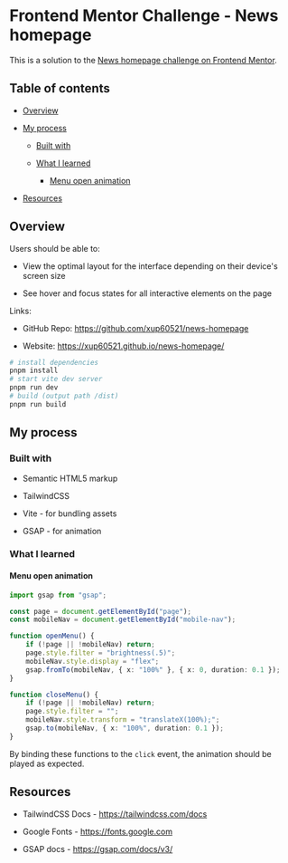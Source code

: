 # **Frontend Mentor Challenge - News homepage**

This is a solution to the [News homepage challenge on Frontend Mentor](https://www.frontendmentor.io/challenges/news-homepage-H6SWTa1MFl "https://www.frontendmentor.io/challenges/news-homepage-H6SWTa1MFl").

## Table of contents

- [Overview](#overview)

- [My process](#my-process)

   - [Built with](#built-with)

   - [What I learned](#what-i-learned)

      - [Menu open animation](#menu-open-animation)

- [Resources](#resources)

## Overview

Users should be able to:

- View the optimal layout for the interface depending on their device's screen size

- See hover and focus states for all interactive elements on the page

Links:

- GitHub Repo: <https://github.com/xup60521/news-homepage>

- Website: <https://xup60521.github.io/news-homepage/>

```bash
# install dependencies
pnpm install
# start vite dev server
pnpm run dev
# build (output path /dist)
pnpm run build
```

## My process

### Built with

- Semantic HTML5 markup

- TailwindCSS

- Vite - for bundling assets

- GSAP - for animation

### What I learned

#### Menu open animation

```ts
import gsap from "gsap";

const page = document.getElementById("page");
const mobileNav = document.getElementById("mobile-nav");

function openMenu() {
    if (!page || !mobileNav) return;
    page.style.filter = "brightness(.5)";
    mobileNav.style.display = "flex";
    gsap.fromTo(mobileNav, { x: "100%" }, { x: 0, duration: 0.1 });
}

function closeMenu() {
    if (!page || !mobileNav) return;
    page.style.filter = "";
    mobileNav.style.transform = "translateX(100%);";
    gsap.to(mobileNav, { x: "100%", duration: 0.1 });
}
```

By binding these functions to the `click` event, the animation should be played as expected.

## Resources

- TailwindCSS Docs - <https://tailwindcss.com/docs>

- Google Fonts - <https://fonts.google.com>

- GSAP docs - <https://gsap.com/docs/v3/>